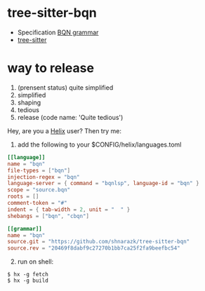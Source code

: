 # tree-sitter-bqn

- Specification [BQN grammar](https://mlochbaum.github.io/BQN/spec/grammar.html)
- [tree-sitter](https://tree-sitter.github.io/tree-sitter/creating-parsers)

# way to release

1. (prensent status) quite simplified
2. simplified
3. shaping
4. tedious
5. release (code name: 'Quite tedious')

Hey, are you a [Helix](https://helix-editor.com/) user? Then try me:

1. add the following to your $CONFIG/helix/languages.toml

```toml
[[language]]
name = "bqn"
file-types = ["bqn"]
injection-regex = "bqn"
language-server = { command = "bqnlsp", language-id = "bqn" }
scope = "source.bqn"
roots = []
comment-token = "#"
indent = { tab-width = 2, unit = "  " }
shebangs = ["bqn", "cbqn"]

[[grammar]]
name = "bqn"
source.git = "https://github.com/shnarazk/tree-sitter-bqn"
source.rev = "20469f8dabf9c27270b1bb7ca25f2fa9beefbc54"
```

2. run on shell:

```
$ hx -g fetch
$ hx -g build
```